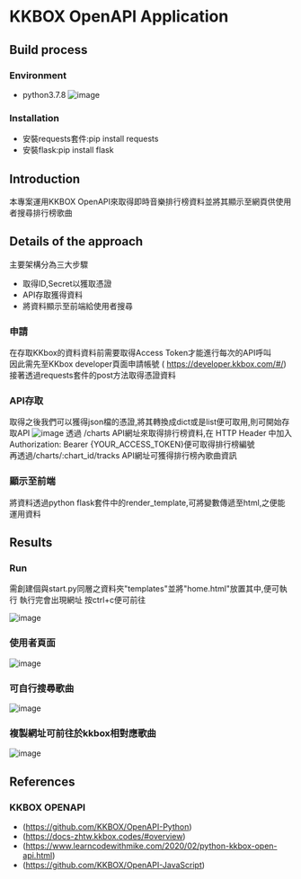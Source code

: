 # KKBOX OpenAPI Application
## Build process 
### Environment
* python3.7.8
![image](https://github.com/irenesu2000/finalproject/blob/main/image/env.PNG)
### Installation
* 安裝requests套件:pip install requests 
* 安裝flask:pip install flask
## Introduction
本專案運用KKBOX OpenAPI來取得即時音樂排行榜資料並將其顯示至網頁供使用者搜尋排行榜歌曲

## Details of the approach
主要架構分為三大步驟
* 取得ID,Secret以獲取憑證
* API存取獲得資料
* 將資料顯示至前端給使用者搜尋  
### 申請
在存取KKbox的資料資料前需要取得Access Token才能進行每次的API呼叫  
因此需先至KKbox developer頁面申請帳號 ( https://developer.kkbox.com/#/)
接著透過requests套件的post方法取得憑證資料
### API存取
取得之後我們可以獲得json檔的憑證,將其轉換成dict或是list便可取用,則可開始存取API
![image](https://github.com/irenesu2000/finalproject/blob/main/image/Json.PNG)
透過 /charts API網址來取得排行榜資料,在 HTTP Header 中加入 Authorization: Bearer {YOUR_ACCESS_TOKEN}便可取得排行榜編號   
再透過/charts/:chart_id/tracks API網址可獲得排行榜內歌曲資訊
### 顯示至前端
將資料透過python flask套件中的render_template,可將變數傳遞至html,之便能運用資料

## Results
### Run
需創建個與start.py同層之資料夾"templates"並將"home.html"放置其中,便可執行
執行完會出現網址 按ctrl+c便可前往

![image](https://github.com/irenesu2000/finalproject/blob/main/image/vscode.png)  
### 使用者頁面
![image](https://github.com/irenesu2000/finalproject/blob/main/image/result.png)  
 
### 可自行搜尋歌曲  
![image](https://github.com/irenesu2000/finalproject/blob/main/image/search.png)  

### 複製網址可前往於kkbox相對應歌曲
![image](https://github.com/irenesu2000/finalproject/blob/main/image/link.png)

## References
### KKBOX OPENAPI
* (https://github.com/KKBOX/OpenAPI-Python)  
* (https://docs-zhtw.kkbox.codes/#overview)  
*  (https://www.learncodewithmike.com/2020/02/python-kkbox-open-api.html)  
*  (https://github.com/KKBOX/OpenAPI-JavaScript)  
              
